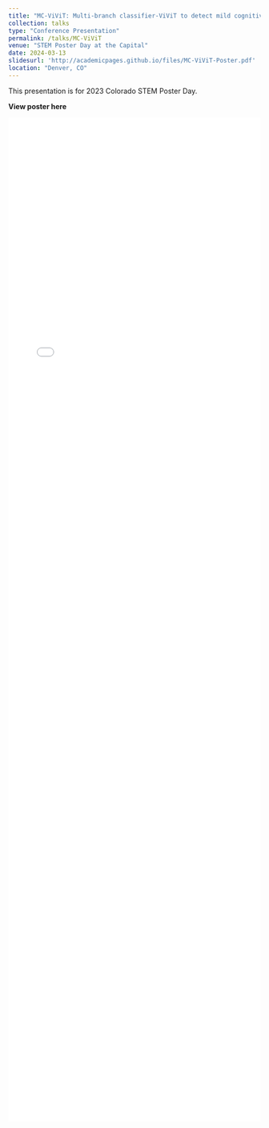 ```yaml
---
title: "MC-ViViT: Multi-branch classifier-ViViT to detect mild cognitive impairment in older adults using facial videos"
collection: talks
type: "Conference Presentation"
permalink: /talks/MC-ViViT
venue: "STEM Poster Day at the Capital"
date: 2024-03-13
slidesurl: 'http://academicpages.github.io/files/MC-ViViT-Poster.pdf'
location: "Denver, CO"
---
```


This presentation is for 2023 Colorado STEM Poster Day.

**View poster here**

<iframe src="../files/MC-ViViT-Poster.pdf" width="100%" height="2000" frameborder="0" />

<object data="../files/MC-ViViT-Poster.pdf" type="application/pdf" width="2200px" height="2000px">
    <embed src="../files/MC-ViViT-Poster.pdf">
        <p>This browser does not support PDFs. Please download the PDF to view it: <a href="../files/MC-ViViT-Poster.pdf">Download Poster</a>.</p>
    </embed>
</object>

